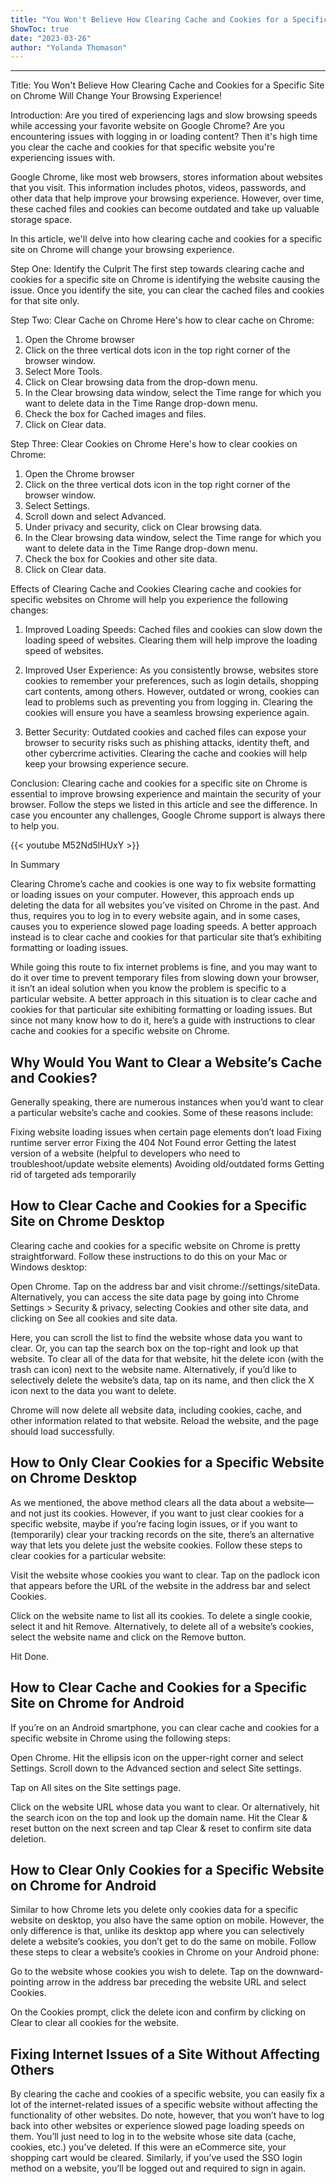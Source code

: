 ```yaml
---
title: "You Won't Believe How Clearing Cache and Cookies for a Specific Site on Chrome Will Change Your Browsing Experience!"
ShowToc: true 
date: "2023-03-26"
author: "Yolanda Thomason"
---
```

*****
Title: You Won't Believe How Clearing Cache and Cookies for a Specific Site on Chrome Will Change Your Browsing Experience!

Introduction:
Are you tired of experiencing lags and slow browsing speeds while accessing your favorite website on Google Chrome? Are you encountering issues with logging in or loading content? Then it's high time you clear the cache and cookies for that specific website you're experiencing issues with.

Google Chrome, like most web browsers, stores information about websites that you visit. This information includes photos, videos, passwords, and other data that help improve your browsing experience. However, over time, these cached files and cookies can become outdated and take up valuable storage space.

In this article, we'll delve into how clearing cache and cookies for a specific site on Chrome will change your browsing experience.

Step One: Identify the Culprit
The first step towards clearing cache and cookies for a specific site on Chrome is identifying the website causing the issue. Once you identify the site, you can clear the cached files and cookies for that site only.

Step Two: Clear Cache on Chrome
Here's how to clear cache on Chrome:

1. Open the Chrome browser 
2. Click on the three vertical dots icon in the top right corner of the browser window. 
3. Select More Tools. 
4. Click on Clear browsing data from the drop-down menu. 
5. In the Clear browsing data window, select the Time range for which you want to delete data in the Time Range drop-down menu. 
6. Check the box for Cached images and files. 
7. Click on Clear data. 

Step Three: Clear Cookies on Chrome
Here's how to clear cookies on Chrome:

1. Open the Chrome browser 
2. Click on the three vertical dots icon in the top right corner of the browser window. 
3. Select Settings. 
4. Scroll down and select Advanced. 
5. Under privacy and security, click on Clear browsing data. 
6. In the Clear browsing data window, select the Time range for which you want to delete data in the Time Range drop-down menu. 
7. Check the box for Cookies and other site data. 
8. Click on Clear data. 

Effects of Clearing Cache and Cookies
Clearing cache and cookies for specific websites on Chrome will help you experience the following changes:

1. Improved Loading Speeds: Cached files and cookies can slow down the loading speed of websites. Clearing them will help improve the loading speed of websites.

2. Improved User Experience: As you consistently browse, websites store cookies to remember your preferences, such as login details, shopping cart contents, among others. However, outdated or wrong, cookies can lead to problems such as preventing you from logging in. Clearing the cookies will ensure you have a seamless browsing experience again.

3. Better Security: Outdated cookies and cached files can expose your browser to security risks such as phishing attacks, identity theft, and other cybercrime activities. Clearing the cache and cookies will help keep your browsing experience secure.

Conclusion:
Clearing cache and cookies for a specific site on Chrome is essential to improve browsing experience and maintain the security of your browser. Follow the steps we listed in this article and see the difference. In case you encounter any challenges, Google Chrome support is always there to help you.

{{< youtube M52Nd5lHUxY >}} 



In Summary


Clearing Chrome’s cache and cookies is one way to fix website formatting or loading issues on your computer.
However, this approach ends up deleting the data for all websites you’ve visited on Chrome in the past. And thus, requires you to log in to every website again, and in some cases, causes you to experience slowed page loading speeds.
A better approach instead is to clear cache and cookies for that particular site that’s exhibiting formatting or loading issues.







While going this route to fix internet problems is fine, and you may want to do it over time to prevent temporary files from slowing down your browser, it isn’t an ideal solution when you know the problem is specific to a particular website.
A better approach in this situation is to clear cache and cookies for that particular site exhibiting formatting or loading issues. But since not many know how to do it, here’s a guide with instructions to clear cache and cookies for a specific website on Chrome.

 
## Why Would You Want to Clear a Website’s Cache and Cookies?


Generally speaking, there are numerous instances when you’d want to clear a particular website’s cache and cookies. Some of these reasons include:

 

Fixing website loading issues when certain page elements don’t load
Fixing runtime server error
Fixing the 404 Not Found error
Getting the latest version of a website (helpful to developers who need to troubleshoot/update website elements)
Avoiding old/outdated forms
Getting rid of targeted ads temporarily

 
## How to Clear Cache and Cookies for a Specific Site on Chrome Desktop


Clearing cache and cookies for a specific website on Chrome is pretty straightforward. Follow these instructions to do this on your Mac or Windows desktop:

 

Open Chrome.
Tap on the address bar and visit chrome://settings/siteData. Alternatively, you can access the site data page by going into Chrome Settings > Security & privacy, selecting Cookies and other site data, and clicking on See all cookies and site data.

Here, you can scroll the list to find the website whose data you want to clear. Or, you can tap the search box on the top-right and look up that website.
To clear all of the data for that website, hit the delete icon (with the trash can icon) next to the website name. Alternatively, if you’d like to selectively delete the website’s data, tap on its name, and then click the X icon next to the data you want to delete.




Chrome will now delete all website data, including cookies, cache, and other information related to that website. Reload the website, and the page should load successfully.

 
## How to Only Clear Cookies for a Specific Website on Chrome Desktop


As we mentioned, the above method clears all the data about a website—and not just its cookies. However, if you want to just clear cookies for a specific website, maybe if you’re facing login issues, or if you want to (temporarily) clear your tracking records on the site, there’s an alternative way that lets you delete just the website cookies.
Follow these steps to clear cookies for a particular website:

 

Visit the website whose cookies you want to clear.
Tap on the padlock icon that appears before the URL of the website in the address bar and select Cookies.

Click on the website name to list all its cookies.
To delete a single cookie, select it and hit Remove. Alternatively, to delete all of a website’s cookies, select the website name and click on the Remove button.

Hit Done.

 
## How to Clear Cache and Cookies for a Specific Site on Chrome for Android


If you’re on an Android smartphone, you can clear cache and cookies for a specific website in Chrome using the following steps:

 

Open Chrome.
Hit the ellipsis icon on the upper-right corner and select Settings.
Scroll down to the Advanced section and select Site settings.

Tap on All sites on the Site settings page.

Click on the website URL whose data you want to clear. Or alternatively, hit the search icon on the top and look up the domain name.
Hit the Clear & reset button on the next screen and tap Clear & reset to confirm site data deletion.


 
## How to Clear Only Cookies for a Specific Website on Chrome for Android


Similar to how Chrome lets you delete only cookies data for a specific website on desktop, you also have the same option on mobile. However, the only difference is that, unlike its desktop app where you can selectively delete a website’s cookies, you don’t get to do the same on mobile.
Follow these steps to clear a website’s cookies in Chrome on your Android phone:

 

Go to the website whose cookies you wish to delete.
Tap on the downward-pointing arrow in the address bar preceding the website URL and select Cookies.

On the Cookies prompt, click the delete icon and confirm by clicking on Clear to clear all cookies for the website.


 
## Fixing Internet Issues of a Site Without Affecting Others


By clearing the cache and cookies of a specific website, you can easily fix a lot of the internet-related issues of a specific website without affecting the functionality of other websites.
Do note, however, that you won’t have to log back into other websites or experience slowed page loading speeds on them. You’ll just need to log in to the website whose site data (cache, cookies, etc.) you’ve deleted. If this were an eCommerce site, your shopping cart would be cleared. Similarly, if you’ve used the SSO login method on a website, you’ll be logged out and required to sign in again.




